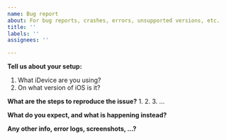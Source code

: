 ```yaml
---
name: Bug report
about: For bug reports, crashes, errors, unsupported versions, etc.
title: ''
labels: ''
assignees: ''

---
```


**Tell us about your setup:**
1. What iDevice are you using?
2. On what version of iOS is it?

**What are the steps to reproduce the issue?**
1. 
2. 
3.
...

**What do you expect, and what is happening instead?**


**Any other info, error logs, screenshots, ...?**
